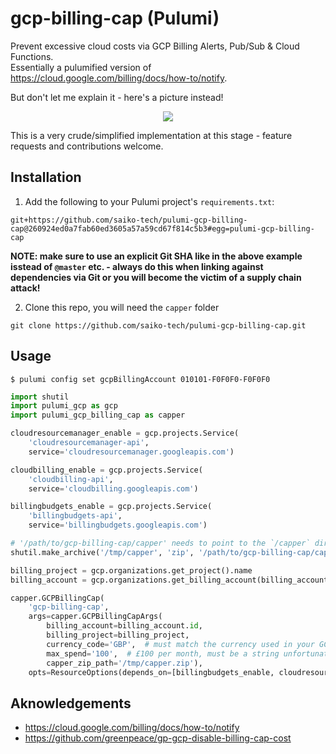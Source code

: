 # gcp-billing-cap (Pulumi)

Prevent excessive cloud costs via GCP Billing Alerts, Pub/Sub & Cloud Functions.<br>
Essentially a pulumified version of https://cloud.google.com/billing/docs/how-to/notify.

But don't let me explain it - here's a picture instead!

<p align="center">
  <img src="https://user-images.githubusercontent.com/5138316/140429689-164dfc5d-5226-4dba-bf55-351f0d594b4d.png" />
</p>

This is a very crude/simplified implementation at this stage - feature requests and contributions welcome.

## Installation

1. Add the following to your Pulumi project's `requirements.txt`:

```
git+https://github.com/saiko-tech/pulumi-gcp-billing-cap@260924ed0a7fab60ed3605a57a59cd67f814c5b3#egg=pulumi-gcp-billing-cap
```

**NOTE: make sure to use an explicit Git SHA like in the above example isstead of `@master` etc. - always do this when linking against dependencies via Git or you will become the victim of a supply chain attack!**

2. Clone this repo, you will need the `capper` folder

```
git clone https://github.com/saiko-tech/pulumi-gcp-billing-cap.git
```

## Usage

```terminal
$ pulumi config set gcpBillingAccount 010101-F0F0F0-F0F0F0
```

```py
import shutil
import pulumi_gcp as gcp
import pulumi_gcp_billing_cap as capper

cloudresourcemanager_enable = gcp.projects.Service(
    'cloudresourcemanager-api',
    service='cloudresourcemanager.googleapis.com')

cloudbilling_enable = gcp.projects.Service(
    'cloudbilling-api',
    service='cloudbilling.googleapis.com')

billingbudgets_enable = gcp.projects.Service(
    'billingbudgets-api',
    service='billingbudgets.googleapis.com')

# '/path/to/gcp-billing-cap/capper' needs to point to the `/capper` directory of this repo
shutil.make_archive('/tmp/capper', 'zip', '/path/to/gcp-billing-cap/capper')

billing_project = gcp.organizations.get_project().name
billing_account = gcp.organizations.get_billing_account(billing_account=config.require('gcpBillingAccount'))

capper.GCPBillingCap(
    'gcp-billing-cap',
    args=capper.GCPBillingCapArgs(
        billing_account=billing_account.id,
        billing_project=billing_project,
        currency_code='GBP',  # must match the currency used in your GCP billing account
        max_spend='100',  # £100 per month, must be a string unfortunately
        capper_zip_path='/tmp/capper.zip'),
    opts=ResourceOptions(depends_on=[billingbudgets_enable, cloudresourcemanager_enable, cloudbilling_enable]))
```

## Aknowledgements

- https://cloud.google.com/billing/docs/how-to/notify
- https://github.com/greenpeace/gp-gcp-disable-billing-cap-cost
